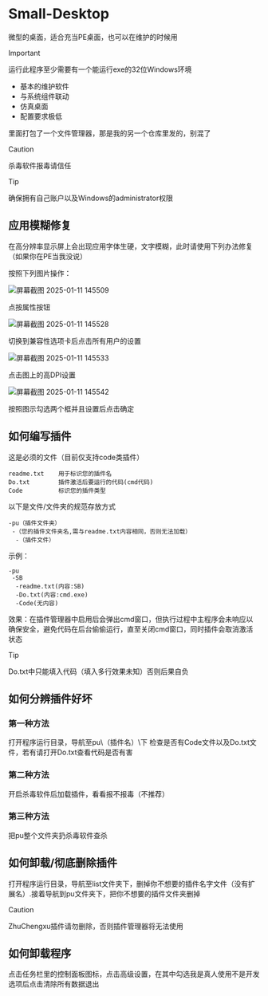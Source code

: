 # Small-Desktop
微型的桌面，适合充当PE桌面，也可以在维护的时候用

> [!IMPORTANT]
> 运行此程序至少需要有一个能运行exe的32位Windows环境

+ 基本的维护软件
+ 与系统组件联动
+ 仿真桌面
+ 配置要求极低

里面打包了一个文件管理器，那是我的另一个仓库里发的，别混了

> [!CAUTION]
> 杀毒软件报毒请信任

> [!TIP]
> 确保拥有自己账户以及Windows的administrator权限

## 应用模糊修复
在高分辨率显示屏上会出现应用字体生硬，文字模糊，此时请使用下列办法修复（如果你在PE当我没说）

按照下列图片操作：

![屏幕截图 2025-01-11 145509](https://github.com/user-attachments/assets/a7fe1a20-84ab-4708-9bf4-d313df940c28)

点按属性按钮

![屏幕截图 2025-01-11 145528](https://github.com/user-attachments/assets/08e0b82c-a4cc-4678-b4e5-67199bab5d8f)

切换到兼容性选项卡后点击所有用户的设置

![屏幕截图 2025-01-11 145533](https://github.com/user-attachments/assets/c0006014-f411-48cf-8443-4b854d3093bc)

点击图上的高DPI设置

![屏幕截图 2025-01-11 145542](https://github.com/user-attachments/assets/f8e91e3d-b17a-4bce-a135-6e80facb722a)

按照图示勾选两个框并且设置后点击确定

## 如何编写插件
这是必须的文件（目前仅支持code类插件）
```
readme.txt    用于标识您的插件名
Do.txt        插件激活后要运行的代码(cmd代码)
Code          标识您的插件类型
```

以下是文件/文件夹的规范存放方式
```
-pu（插件文件夹）
 -（您的插件文件夹名,需与readme.txt内容相同，否则无法加载）
  -（插件文件）
```

示例：

```
-pu
 -SB
  -readme.txt(内容:SB)
  -Do.txt(内容:cmd.exe)
  -Code(无内容)
```

效果：在插件管理器中启用后会弹出cmd窗口，但执行过程中主程序会未响应以确保安全，避免代码在后台偷偷运行，直至关闭cmd窗口，同时插件会取消激活状态

> [!TIP]
> Do.txt中只能填入代码（填入多行效果未知）否则后果自负

## 如何分辨插件好坏

### 第一种方法
打开程序运行目录，导航至pu\（插件名）\下
检查是否有Code文件以及Do.txt文件，若有请打开Do.txt查看代码是否有害

### 第二种方法
开启杀毒软件后加载插件，看看报不报毒（不推荐）

### 第三种方法
把pu整个文件夹扔杀毒软件查杀

## 如何卸载/彻底删除插件
打开程序运行目录，导航至list文件夹下，删掉你不想要的插件名字文件（没有扩展名）.接着导航到pu文件夹下，把你不想要的插件文件夹删掉

> [!CAUTION]
> ZhuChengxu插件请勿删除，否则插件管理器将无法使用

## 如何卸载程序
点击任务栏里的控制面板图标，点击高级设置，在其中勾选我是真人使用不是开发选项后点击清除所有数据退出
